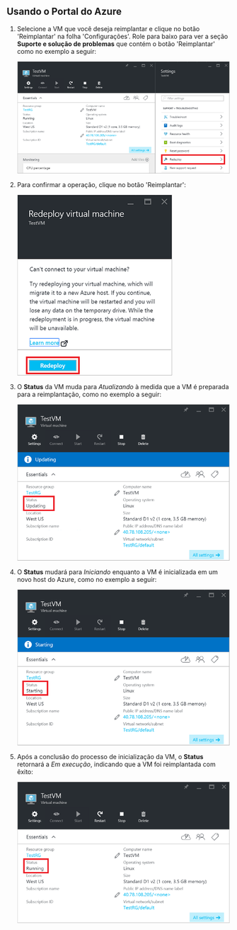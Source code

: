 ## Usando o Portal do Azure

1. Selecione a VM que você deseja reimplantar e clique no botão 'Reimplantar' na folha 'Configurações'. Role para baixo para ver a seção **Suporte e solução de problemas** que contém o botão 'Reimplantar' como no exemplo a seguir:

	![Folha VM do Azure](./media/virtual-machines-common-redeploy-to-new-node/vmoverview.png)

2. Para confirmar a operação, clique no botão 'Reimplantar':

	![Folha Reimplantar uma VM](./media/virtual-machines-common-redeploy-to-new-node/redeployvm.png)

3. O **Status** da VM muda para *Atualizando* à medida que a VM é preparada para a reimplantação, como no exemplo a seguir:

	![VM atualizando](./media/virtual-machines-common-redeploy-to-new-node/vmupdating.png)

4. O **Status** mudará para *Iniciando* enquanto a VM é inicializada em um novo host do Azure, como no exemplo a seguir:

	![VM iniciando](./media/virtual-machines-common-redeploy-to-new-node/vmstarting.png)

5. Após a conclusão do processo de inicialização da VM, o **Status** retornará a *Em execução*, indicando que a VM foi reimplantada com êxito:

	![VM em execução](./media/virtual-machines-common-redeploy-to-new-node/vmrunning.png)

<!---HONumber=AcomDC_0921_2016-->